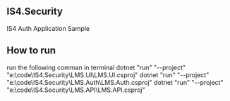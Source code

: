 ## IS4.Security
IS4 Auth Application Sample

## How to run
run the following comman in terminal
dotnet "run" "--project" "e:\code\IS4.Security\LMS.UI\LMS.UI.csproj"
dotnet "run" "--project" "e:\code\IS4.Security\LMS.Auth\LMS.Auth.csproj"
dotnet "run" "--project" "e:\code\IS4.Security\LMS.API\LMS.API.csproj"